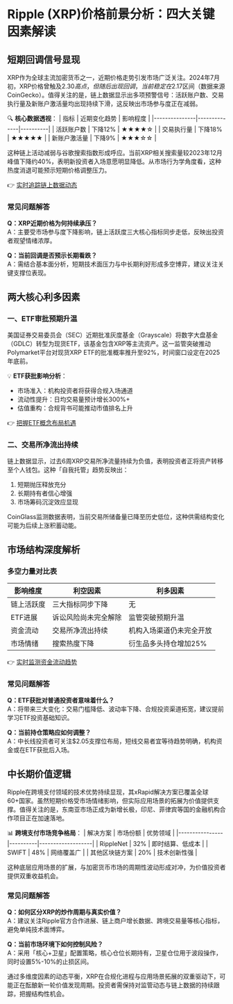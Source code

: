 # Ripple (XRP)价格前景分析：四大关键因素解读

## 短期回调信号显现

XRP作为全球主流加密货币之一，近期价格走势引发市场广泛关注。2024年7月初，XRP价格曾触及$2.30高点，但随后出现回调，当前稳定在$2.17区间（数据来源CoinGecko）。值得关注的是，链上数据显示出多项预警信号：活跃账户数、交易执行量及新账户激活量均出现持续下滑，这反映出市场参与度正在减弱。

🔍 **核心数据透视**：
| 指标          | 近期变化趋势 | 影响程度 |
|---------------|--------------|----------|
| 活跃账户数    | 下降12%      | ★★★★☆    |
| 交易执行量    | 下降18%      | ★★★★★    |
| 新账户激活量  | 下降9%       | ★★★☆☆    |

这种链上活动减弱与谷歌搜索指数形成呼应。当前XRP相关搜索量较2023年12月峰值下降约40%，表明新投资者入场意愿明显降低。从市场行为学角度看，这种热度消退可能预示短期价格调整压力。

👉 [实时追踪链上数据动态](https://bit.ly/okx_welcome)

### 常见问题解答
**Q：XRP近期价格为何持续承压？**  
A：主要受市场参与度下降影响，链上活跃度三大核心指标同步走低，反映出投资者观望情绪浓厚。

**Q：当前回调是否预示长期看跌？**  
A：需结合基本面分析，短期技术面压力与中长期利好形成多空博弈，建议关注关键支撑位表现。

## 两大核心利多因素

### 一、ETF审批预期升温
美国证券交易委员会（SEC）近期批准灰度基金（Grayscale）将数字大盘基金（GDLC）转型为现货ETF，该基金包含XRP等主流资产。这一监管突破推动Polymarket平台对现货XRP ETF的批准概率推升至92%，时间窗口设定在2025年底前。

💡 **ETF获批影响分析**：
- 市场准入：机构投资者将获得合规入场通道
- 流动性提升：日均交易量预计增长300%+
- 估值重构：合规背书可能推动市值排名上升

👉 [把握ETF概念布局机遇](https://bit.ly/okx_welcome)

### 二、交易所净流出持续
链上数据显示，过去6周XRP交易所净流量持续为负值，表明投资者正将资产转移至个人钱包。这种「自我托管」趋势反映出：
1. 短期抛压释放充分
2. 长期持有者信心增强
3. 市场筹码沉淀效应显现

CoinGlass监测数据表明，当前交易所储备量已降至历史低位，这种供需结构变化可能为后续上涨积蓄动能。

## 市场结构深度解析

### 多空力量对比表
| 影响维度       | 利空因素                  | 利多因素                  |
|----------------|---------------------------|---------------------------|
| 链上活跃度     | 三大指标同步下降          | 无                        |
| ETF进展        | 诉讼风险尚未完全解除      | 监管突破预期升温          |
| 资金流动       | 交易所净流出持续          | 机构入场渠道仍未完全开放  |
| 市场情绪       | 搜索热度下降              | 衍生品多头持仓增加25%     |

👉 [实时监测资金流动趋势](https://bit.ly/okx_welcome)

### 常见问题解答
**Q：ETF获批对普通投资者意味着什么？**  
A：将带来三大变化：交易门槛降低、波动率下降、合规投资渠道拓宽，建议提前学习ETF投资基础知识。

**Q：当前持仓策略应如何调整？**  
A：中长线投资者可关注$2.05支撑位布局，短线交易者宜等待趋势明确，机构资金或在ETF获批后入场。

## 中长期价值逻辑

Ripple在跨境支付领域的技术优势持续显现，其xRapid解决方案已覆盖全球60+国家。虽然短期价格受市场情绪影响，但实际应用场景的拓展为价值提供支撑。值得关注的是，东南亚市场正成为新增长极，印尼、菲律宾等国的金融机构合作项目正在加速落地。

📊 **跨境支付市场竞争格局**：
| 解决方案       | 市场份额 | 优势领域          |
|----------------|----------|-------------------|
| RippleNet      | 32%      | 即时结算、低成本  |
| SWIFT          | 48%      | 网络覆盖广        |
| 其他区块链方案 | 20%      | 技术创新性强      |

这种底层应用场景的扩展，与加密货币市场的周期性波动形成对冲，为价值投资者提供双重收益机会。

### 常见问题解答
**Q：如何区分XRP的炒作周期与真实价值？**  
A：建议关注Ripple官方合作进展、链上商户增长数据、跨境交易量等核心指标，避免单纯技术面博弈。

**Q：当前市场环境下如何控制风险？**  
A：采用「核心+卫星」配置策略，核心仓位长期持有，卫星仓位用于波段操作，同时设置5%-10%的止损区间。

通过多维度因素的动态平衡，XRP在合规化进程与应用场景拓展的双重驱动下，可能正在酝酿新一轮价值发现周期。投资者需保持对监管动态与链上数据的持续跟踪，把握结构性机会。